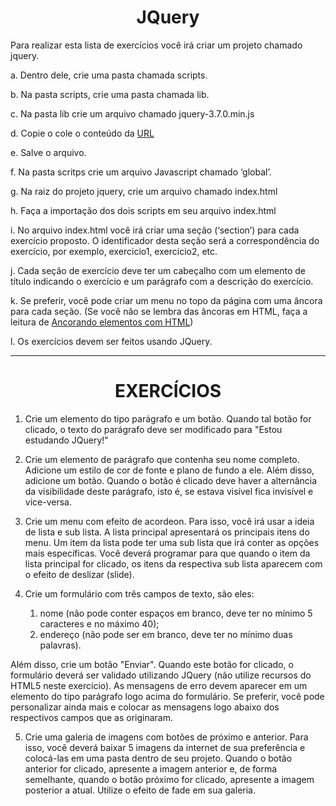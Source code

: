 <h1 align="center">JQuery</h1>

Para realizar esta lista de exercícios você irá criar um projeto chamado jquery.

a. Dentro dele, crie uma pasta chamada scripts.

b. Na pasta scripts, crie uma pasta chamada lib.

c. Na pasta lib crie um arquivo chamado jquery-3.7.0.min.js

d. Copie o cole o conteúdo da [URL](https://code.jquery.com/jquery-3.7.0.min.js)

e. Salve o arquivo.

f. Na pasta scritps crie um arquivo Javascript chamado ‘global’.

g. Na raiz do projeto jquery, crie um arquivo chamado index.html

h. Faça a importação dos dois scripts em seu arquivo index.html

i. No arquivo index.html você irá criar uma seção (‘section’) para cada exercício proposto. O
identificador desta seção será a correspondência do exercício, por exemplo, exercicio1,
exercicio2, etc.

j. Cada seção de exercício deve ter um cabeçalho com um elemento de título indicando o
exercício e um parágrafo com a descrição do exercício.

k. Se preferir, você pode criar um menu no topo da página com uma âncora para cada seção.
(Se você não se lembra das âncoras em HTML, faça a leitura de [Ancorando elementos com HTML](https://www.alura.com.br/artigos/ancorando-elementos-com-html5#ancorando-pontosna-pagina))

l. Os exercícios devem ser feitos usando JQuery.

<hr>

<h1 align="center">EXERCÍCIOS</h1>

1. Crie um elemento do tipo parágrafo e um botão. Quando tal botão for clicado, o texto do parágrafo deve
ser modificado para "Estou estudando JQuery!"

2. Crie um elemento de parágrafo que contenha seu nome completo. Adicione um estilo de cor de fonte e
plano de fundo a ele. Além disso, adicione um botão. Quando o botão é clicado deve haver a alternância
da visibilidade deste parágrafo, isto é, se estava visível fica invisível e vice-versa.

3. Crie um menu com efeito de acordeon. Para isso, você irá usar a ideia de lista e sub lista. A lista principal
apresentará os principais itens do menu. Um item da lista pode ter uma sub lista que irá conter as opções
mais específicas. Você deverá programar para que quando o item da lista principal for clicado, os itens da
respectiva sub lista aparecem com o efeito de deslizar (slide).

4. Crie um formulário com três campos de texto, são eles:
   1) nome (não pode conter espaços em branco, deve ter no mínimo 5 caracteres e no máximo 40);
   2) endereço (não pode ser em branco, deve ter no mínimo duas palavras).

Além disso, crie um botão "Enviar". Quando este botão for clicado, o formulário deverá ser validado 
utilizando JQuery (não utilize recursos do HTML5 neste exercício). As mensagens de erro devem aparecer 
em um elemento do tipo parágrafo logo acima do formulário. Se preferir, você pode personalizar ainda 
mais e colocar as mensagens logo abaixo dos respectivos campos que as originaram.

5. Crie uma galeria de imagens com botões de próximo e anterior. Para isso, você deverá baixar 5 imagens
da internet de sua preferência e colocá-las em uma pasta dentro de seu projeto. Quando o botão anterior
for clicado, apresente a imagem anterior e, de forma semelhante, quando o botão próximo for clicado,
apresente a imagem posterior a atual. Utilize o efeito de fade em sua galeria.
